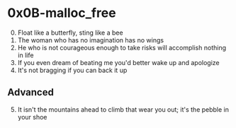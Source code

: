 <h1>0x0B-malloc_free</h1>

00. Float like a butterfly, sting like a bee<br>
01. The woman who has no imagination has no wings<br>
02. He who is not courageous enough to take risks will accomplish nothing in life<br>
03. If you even dream of beating me you'd better wake up and apologize<br>
04. It's not bragging if you can back it up<br>

<h2>Advanced</h2>

05. It isn't the mountains ahead to climb that wear you out; it's the pebble in your shoe<br>
